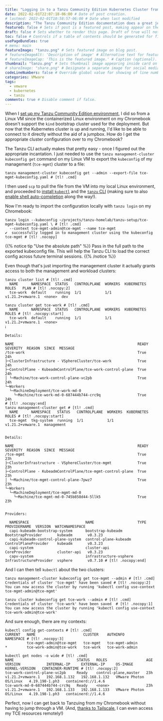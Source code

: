 ```yaml
---
title: "Logging in to a Tanzu Community Edition Kubernetes Cluster from a new device" # Title of the blog post.
date: 2022-02-01T22:07:18-06:00 # Date of post creation.
# lastmod: 2022-02-01T10:58:57-06:00 # Date when last modified
description: "The Tanzu Community Edition documentation does a great job of explaining how to authenticate to a newly-deployed cluster at the tail end of the installation steps, but how do you log in from another system once it's set up?" # Description used for search engine.
featured: false # Sets if post is a featured post, making appear on the home page side bar.
draft: false # Sets whether to render this page. Draft of true will not be rendered.
toc: false # Controls if a table of contents should be generated for first-level links automatically.
usePageBundles: true
# menu: main
featureImage: "tanzu.png" # Sets featured image on blog post.
# featureImageAlt: 'Description of image' # Alternative text for featured image.
# featureImageCap: 'This is the featured image.' # Caption (optional).
thumbnail: "tanzu.png" # Sets thumbnail image appearing inside card on homepage.
# shareImage: "share.png" # Designate a separate image for social media sharing.
codeLineNumbers: false # Override global value for showing of line numbers within code block.
categories: VMware
tags:
  - vmware
  - kubernetes
  - tanzu
comments: true # Disable comment if false.
---
```

When I [set up my Tanzu Community Edition environment](/tanzu-community-edition-k8s-homelab/), I did so from a Linux VM since the containerized Linux environment on my Chromebook doesn't support the `kind` bootstrap cluster used for the deployment. But now that the Kubernetes cluster is up and running, I'd like to be able to connect to it directly without the aid of a jumpbox. How do I get the appropriate cluster configuration over to my Chromebook?

The Tanzu CLI actually makes that pretty easy - once I figured out the appropriate incantation. I just needed to use the `tanzu management-cluster kubeconfig get` command on my Linux VM to export the `kubeconfig` of my management (`tce-mgmt`) cluster to a file:
```shell
tanzu management-cluster kubeconfig get --admin --export-file tce-mgmt-kubeconfig.yaml # [tl! .cmd]
```

I then used `scp` to pull the file from the VM into my local Linux environment, and proceeded to [install `kubectl`](/tanzu-community-edition-k8s-homelab/#kubectl-binary) and the [`tanzu` CLI](/tanzu-community-edition-k8s-homelab/#tanzu-cli) (making sure to also [enable shell auto-completion](/enable-tanzu-cli-auto-completion-bash-zsh/) along the way!).

Now I'm ready to import the configuration locally with `tanzu login` on my Chromebook:

```shell
tanzu login --kubeconfig ~/projects/tanzu-homelab/tanzu-setup/tce-mgmt-kubeconfig.yaml \ # [tl! .cmd]
  --context tce-mgmt-admin@tce-mgmt --name tce-mgmt
✔  successfully logged in to management cluster using the kubeconfig tce-mgmt # [tl! .nocopy]
```

{{% notice tip "Use the absolute path" %}}
Pass in the full path to the exported kubeconfig file. This will help the Tanzu CLI to load the correct config across future terminal sessions.
{{% /notice %}}

Even though that's just importing the management cluster it actually grants access to both the management and workload clusters:
```shell
tanzu cluster list # [tl! .cmd]
  NAME      NAMESPACE  STATUS   CONTROLPLANE  WORKERS  KUBERNETES        ROLES   PLAN # [tl! .nocopy:2]
  tce-work  default    running  1/1           1/1      v1.21.2+vmware.1  <none>  dev

tanzu cluster get tce-work # [tl! .cmd]
  NAME      NAMESPACE  STATUS   CONTROLPLANE  WORKERS  KUBERNETES        ROLES # [tl! .nocopy:start]
  tce-work  default    running  1/1           1/1      v1.21.2+vmware.1  <none>
ℹ

Details:

NAME                                                         READY  SEVERITY  REASON  SINCE  MESSAGE
/tce-work                                                    True                     24h
├─ClusterInfrastructure - VSphereCluster/tce-work            True                     24h
├─ControlPlane - KubeadmControlPlane/tce-work-control-plane  True                     24h
│ └─Machine/tce-work-control-plane-vc2pb                     True                     24h
└─Workers
  └─MachineDeployment/tce-work-md-0
    └─Machine/tce-work-md-0-687444b744-crc9q                 True                     24h
# [tl! .nocopy:end]
tanzu management-cluster get # [tl! .cmd]
  NAME      NAMESPACE   STATUS   CONTROLPLANE  WORKERS  KUBERNETES        ROLES # [tl! .nocopy:start]
  tce-mgmt  tkg-system  running  1/1           1/1      v1.21.2+vmware.1  management


Details:

NAME                                                         READY  SEVERITY  REASON  SINCE  MESSAGE
/tce-mgmt                                                    True                     23h
├─ClusterInfrastructure - VSphereCluster/tce-mgmt            True                     23h
├─ControlPlane - KubeadmControlPlane/tce-mgmt-control-plane  True                     23h
│ └─Machine/tce-mgmt-control-plane-7pwz7                     True                     23h
└─Workers
  └─MachineDeployment/tce-mgmt-md-0
    └─Machine/tce-mgmt-md-0-745b858d44-5llk5                 True                     23h


Providers:

  NAMESPACE                          NAME                    TYPE                    PROVIDERNAME  VERSION  WATCHNAMESPACE
  capi-kubeadm-bootstrap-system      bootstrap-kubeadm       BootstrapProvider       kubeadm       v0.3.23
  capi-kubeadm-control-plane-system  control-plane-kubeadm   ControlPlaneProvider    kubeadm       v0.3.23
  capi-system                        cluster-api             CoreProvider            cluster-api   v0.3.23
  capv-system                        infrastructure-vsphere  InfrastructureProvider  vsphere       v0.7.10 # [tl! .nocopy:end]
```

And I can then tell `kubectl` about the two clusters:
```shell
tanzu management-cluster kubeconfig get tce-mgmt --admin # [tl! .cmd]
Credentials of cluster 'tce-mgmt' have been saved # [tl! .nocopy:2]
You can now access the cluster by running 'kubectl config use-context tce-mgmt-admin@tce-mgmt'

tanzu cluster kubeconfig get tce-work --admin # [tl! .cmd]
Credentials of cluster 'tce-work' have been saved  # [tl! .nocopy:1]
You can now access the cluster by running 'kubectl config use-context tce-work-admin@tce-work'
```

And sure enough, there are my contexts:
```shell
kubectl config get-contexts # [tl! .cmd]
CURRENT   NAME                      CLUSTER    AUTHINFO         NAMESPACE # [tl! .nocopy:3]
          tce-mgmt-admin@tce-mgmt   tce-mgmt   tce-mgmt-admin
*         tce-work-admin@tce-work   tce-work   tce-work-admin

kubectl get nodes -o wide # [tl! .cmd]
NAME                             STATUS   ROLES                  AGE   VERSION            INTERNAL-IP     EXTERNAL-IP     OS-IMAGE                 KERNEL-VERSION   CONTAINER-RUNTIME # [tl! .nocopy:2]
tce-work-control-plane-vc2pb     Ready    control-plane,master   23h   v1.21.2+vmware.1   192.168.1.132   192.168.1.132   VMware Photon OS/Linux   4.19.198-1.ph3   containerd://1.4.6
tce-work-md-0-687444b744-crc9q   Ready    <none>                 23h   v1.21.2+vmware.1   192.168.1.133   192.168.1.133   VMware Photon OS/Linux   4.19.198-1.ph3   containerd://1.4.6
```

Perfect, now I can get back to Tanzuing from my Chromebook without having to jump through a VM. (And, [thanks to Tailscale](/secure-networking-made-simple-with-tailscale/), I can even access my TCE resources remotely!)
